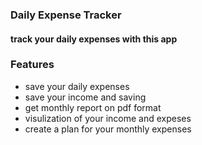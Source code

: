 ### Daily Expense Tracker
#### track your daily expenses with this app

### Features
- save your daily expenses
- save your income and saving
- get monthly report on pdf format
- visulization of your income and expeses
- create a plan for your monthly expenses
